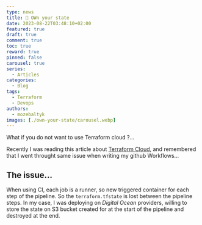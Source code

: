 ```yaml
---
type: news 
title: 💫 OWn your state
date: 2023-08-22T03:48:10+02:00
featured: true
draft: true
comment: true
toc: true
reward: true
pinned: false
carousel: true
series:
  - Articles
categories:
  - Blog
tags:
  - Terraform
  - Devops
authors:
  - mozebaltyk
images: [./own-your-state/carousel.webp]
---
```


What if you do not want to use Terraform cloud ?...

<!--more-->

Recently I was reading this article about [Terraform Cloud](https://blog.puvvadi.me/posts/getting-started-terraform-cloud/), and remembered that I went throught same issue when writing my github Workflows...

## The issue...

When using CI, each job is a runner, so new triggered container for each step of the pipeline. So the `terraform.tfstate` is lost between the pipeline steps. In my case, I was deploying on *Digital Ocean* providers, willing to store the state on S3 bucket created for at the start of the pipeline and destroyed at the end. 


